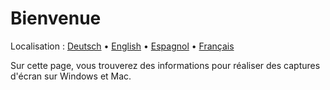 # Bienvenue
Localisation : [Deutsch](https://ewildingli.github.io/Global-Instructor-Guidelines/DE/) • [English](https://ewildingli.github.io/Global-Instructor-Guidelines/) • [Espagnol](https://ewildingli.github.io/Global-Instructor-Guidelines/ES/) • [Français](https://ewildingli.github.io/Global-Instructor-Guidelines/FR/)

Sur cette page, vous trouverez des informations pour réaliser des captures d'écran sur Windows et Mac.